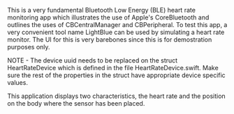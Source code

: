 This is a very fundamental Bluetooth Low Energy (BLE) heart rate monitoring app which illustrates the use of Apple's CoreBluetooth and outlines
the uses of CBCentralManager and CBPeripheral. To test this app, a very convenient tool name LightBlue can be used by simulating a heart rate monitor.
The UI for this is very barebones since this is for demostration purposes only.

NOTE - The device uuid needs to be replaced on the struct HeartRateDevice which is defined in the file HeartRateDevice.swift. Make sure the rest of
the properties in the struct have appropriate device specific values.

This application displays two characteristics, the heart rate and the position on the body where the sensor has been placed.
